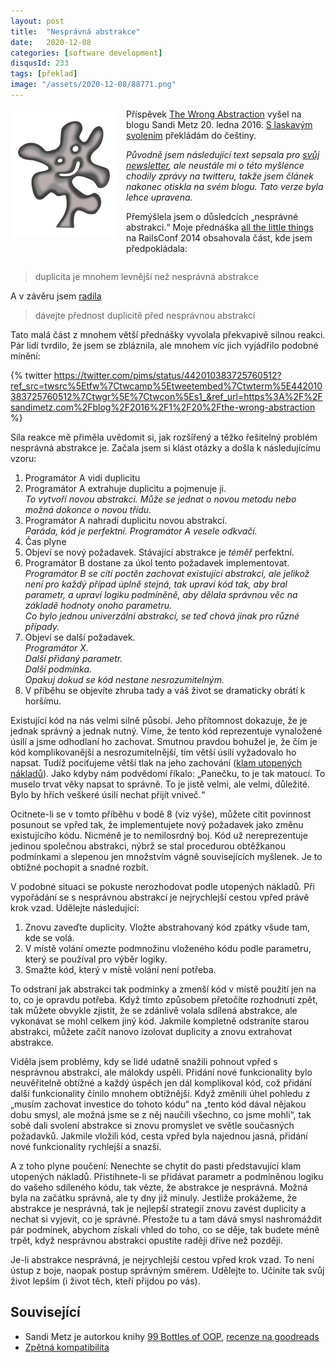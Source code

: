 ```yaml
---
layout: post
title:  "Nesprávná abstrakce"
date:   2020-12-08
categories: [software development]
disqusId: 233
tags: [překlad]
image: "/assets/2020-12-08/88771.png"
---
```

<div style="float: left; margin: 0.5em 1em 0.5em 0em; text-align: center;"><img src="/assets/2020-12-08/88771.png" /></div>

Příspěvek [The Wrong Abstraction](https://sandimetz.com/blog/2016/1/20/the-wrong-abstraction) vyšel na blogu Sandi Metz 20. ledna 2016. [S laskavým svolením](https://twitter.com/suzanbond/status/1302027304688902146) překládám do češtiny.

_Původně jsem následující text sepsala pro [svůj newsletter](http://www.sandimetz.com/subscribe), ale neustále mi o této myšlence chodily zprávy na twitteru, takže jsem článek nakonec otiskla na svém blogu. Tato verze byla lehce upravena._

Přemýšlela jsem o důsledcích „nesprávné abstrakci.“ Moje přednáška [all the little things](https://youtu.be/8bZh5LMaSmE) na RailsConf 2014 obsahovala část, kde jsem předpokládala:
<div style="clear:both"></div>

> duplicita je mnohem levnější než nesprávná abstrakce

A v závěru jsem [radila](https://youtu.be/8bZh5LMaSmE?t=2142)

> dávejte přednost duplicitě před nesprávnou abstrakcí

<!--more-->

Tato malá část z mnohem větší přednášky vyvolala překvapivě silnou reakci. Pár lidí tvrdilo, že jsem se zbláznila, ale mnohem víc jich vyjádřilo podobné mínění:

{% twitter https://twitter.com/pims/status/442010383725760512?ref_src=twsrc%5Etfw%7Ctwcamp%5Etweetembed%7Ctwterm%5E442010383725760512%7Ctwgr%5E%7Ctwcon%5Es1_&ref_url=https%3A%2F%2Fsandimetz.com%2Fblog%2F2016%2F1%2F20%2Fthe-wrong-abstraction %}

Síla reakce mě přiměla uvědomit si, jak rozšířený a těžko řešitelný problém nesprávná abstrakce je. Začala jsem si klást otázky a došla k následujícímu vzoru:

1. Programátor A vidí duplicitu
2. Programátor A extrahuje duplicitu a pojmenuje ji.<br />
_To vytvoří novou abstrakci. Může se jednat o novou metodu nebo možná dokonce o novou třídu_.
3. Programátor A nahradí duplicitu novou abstrakcí.<br />_Paráda, kód je perfektní. Programátor A vesele odkvačí._
4. Čas plyne
5. Objeví se nový požadavek. Stávající abstrakce je _téměř_ perfektní.
6. Programátor B dostane za úkol tento požadavek implementovat.<br />
_Programátor B se cítí poctěn zachovat existující abstrakci, ale jelikož není pro každý případ úplně stejná, tak upraví kód tak, aby bral parametr, a upraví logiku podmíněně, aby dělala správnou věc na základě hodnoty onoho parametru._<br />
_Co bylo jednou univerzální abstrakcí, se teď chová jinak pro různé případy._
7. Objeví se další požadavek.<br />
_Programátor X._<br />
_Další přidaný parametr._<br />
_Další podmínka._<br />
_Opakuj dokud se kód nestane nesrozumitelným._<br />
8. V příběhu se objevíte zhruba tady a váš život se dramaticky obrátí k horšímu.

Existující kód na nás velmi silně působí. Jeho přítomnost dokazuje, že je jednak správný a jednak nutný. Víme, že tento kód reprezentuje vynaložené úsilí a jsme odhodlaní ho zachovat. Smutnou pravdou bohužel je, že čím je kód komplikovanější a nesrozumitelnější, tím větší úsilí vyžadovalo ho napsat. Tudíž pociťujeme větší tlak na jeho zachování ([klam utopených nákladů](https://psychologie.cz/klam-utopenych-nakladu/)). Jako kdyby nám podvědomí říkalo: „Panečku, to je tak matoucí. To muselo trvat věky napsat to správně. To je jistě velmi, ale velmi, důležité. Bylo by hřích veškeré úsilí nechat přijít vniveč.“

Ocitnete-li se v tomto příběhu v bodě 8 (viz výše), můžete cítit povinnost posunout se vpřed tak, že implementujete nový požadavek jako změnu existujícího kódu. Nicméně je to nemilosrdný boj. Kód už nereprezentuje jedinou společnou abstrakci, nýbrž se stal procedurou obtěžkanou podmínkami a slepenou jen množstvím vágně souvisejících myšlenek. Je to obtížné pochopit a snadné rozbít.

V podobné situaci se pokuste nerozhodovat podle utopených nákladů. Při vypořádání se s nesprávnou abstrakcí je nejrychlejší cestou vpřed právě krok vzad. Udělejte následující:

1. Znovu zaveďte duplicity. Vložte abstrahovaný kód zpátky všude tam, kde se volá.
2. V místě volání omezte podmnožinu vloženého kódu podle parametru, který se používal pro výběr logiky.
3. Smažte kód, který v místě volání není potřeba.

To odstraní jak abstrakci tak podmínky a zmenší kód v místě použití jen na to, co je opravdu potřeba. Když tímto způsobem přetočíte rozhodnutí zpět, tak můžete obvykle zjistit, že se zdánlivě volala sdílená abstrakce, ale vykonávat se mohl celkem jiný kód. Jakmile kompletně odstraníte starou abstrakci, můžete začít nanovo izolovat duplicity a znovu extrahovat abstrakce.

Viděla jsem problémy, kdy se lidé udatně snažili pohnout vpřed s nesprávnou abstrakcí, ale málokdy uspěli. Přidání nové funkcionality bylo neuvěřitelně obtížné a každý úspěch jen dál komplikoval kód, což přidání další funkcionality činilo mnohem obtížnější. Když změnili úhel pohledu z „musím zachovat investice do tohoto kódu“ na „tento kód dával nějakou dobu smysl, ale možná jsme se z něj naučili všechno, co jsme mohli“, tak sobě dali svolení abstrakce si znovu promyslet ve světle současných požadavků. Jakmile vložili kód, cesta vpřed byla najednou jasná, přidání nové funkcionality rychlejší a snazší.

A z toho plyne poučení: Nenechte se chytit do pasti představující klam utopených nákladů. Přistihnete-li se přidávat parametr a podmíněnou logiku do vašeho sdíleného kódu, tak vězte, že abstrakce je nesprávná. Možná byla na začátku správná, ale ty dny již minuly. Jestliže prokážeme, že abstrakce je nesprávná, tak je nejlepší strategií znovu zavést duplicity a nechat si vyjevit, co je správné. Přestože tu a tam dává smysl nashromáždit pár podmínek, abychom získali vhled do toho, co se děje, tak budete méně trpět, když nesprávnou abstrakci opustíte raději dříve než později.

Je-li abstrakce nesprávná, je nejrychlejší cestou vpřed krok vzad. To není ústup z boje, naopak postup správným směrem. Udělejte to. Učiníte tak svůj život lepším (i život těch, kteří přijdou po vás).


## Související

- Sandi Metz je autorkou knihy [99 Bottles of OOP](https://www.sandimetz.com/99bottles), [recenze na goodreads](https://www.goodreads.com/book/show/31183020-99-bottles-of-oop)
- [Zpětná kompatibilita](https://blog.zvestov.cz/software%20development/2019/12/09/zpetna-kompatibilita.html)
